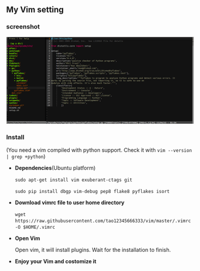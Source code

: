 ## My Vim setting

### screenshot

![screenshot.png](screenshot.png)

### Install
(You need a vim compiled with python support. Check it with `vim --version | grep +python`)

* **Dependencies**(Ubuntu platform)

    `sudo apt-get install vim exuberant-ctags git`

    `sudo pip install dbgp vim-debug pep8 flake8 pyflakes isort`

* **Download vimrc file to user home directory**

    `wget https://raw.githubusercontent.com/tao12345666333/vim/master/.vimrc -O $HOME/.vimrc`

* **Open Vim**

    Open vim, it will install plugins. Wait for the installation to finish.

* **Enjoy your Vim and costomize it**
